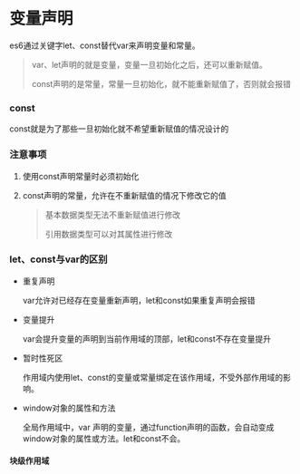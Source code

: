 # 变量声明

es6通过关键字let、const替代var来声明变量和常量。

> var、let声明的就是变量，变量一旦初始化之后，还可以重新赋值。
>
> const声明的是常量，常量一旦初始化，就不能重新赋值了，否则就会报错

### const

const就是为了那些一旦初始化就不希望重新赋值的情况设计的

### 注意事项

1. 使用const声明常量时必须初始化

2. const声明的常量，允许在不重新赋值的情况下修改它的值

   > 基本数据类型无法不重新赋值进行修改
   >
   > 引用数据类型可以对其属性进行修改

### let、const与var的区别

* 重复声明

  var允许对已经存在变量重新声明，let和const如果重复声明会报错

* 变量提升

  var会提升变量的声明到当前作用域的顶部，let和const不存在变量提升

* 暂时性死区

  作用域内使用let、const的变量或常量绑定在该作用域，不受外部作用域的影响。

* window对象的属性和方法

  全局作用域中，var 声明的变量，通过function声明的函数，会自动变成window对象的属性或方法。let和const不会。

#### 块级作用域

